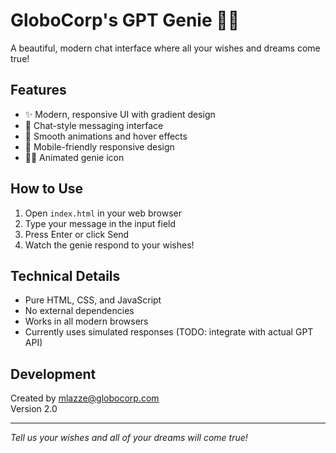 # GloboCorp's GPT Genie 🧞‍♂️

A beautiful, modern chat interface where all your wishes and dreams come true!

## Features

- ✨ Modern, responsive UI with gradient design
- 💬 Chat-style messaging interface
- 🎨 Smooth animations and hover effects
- 📱 Mobile-friendly responsive design
- 🧞‍♂️ Animated genie icon

## How to Use

1. Open `index.html` in your web browser
2. Type your message in the input field
3. Press Enter or click Send
4. Watch the genie respond to your wishes!

## Technical Details

- Pure HTML, CSS, and JavaScript
- No external dependencies
- Works in all modern browsers
- Currently uses simulated responses (TODO: integrate with actual GPT API)

## Development

Created by mlazze@globocorp.com  
Version 2.0

---

_Tell us your wishes and all of your dreams will come true!_
